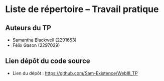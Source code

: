 # Liste de répertoire – Travail pratique

## Auteurs du TP

- Samantha Blackwell (2291653)
- Félix Gason (2297029)

## Lien dépôt du code source

- Lien du dépôt : https://github.com/Sam-Existence/WebIII_TP